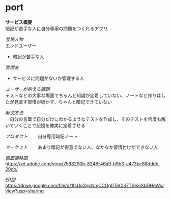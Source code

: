 # port
  
**サービス概要**  
暗記が苦手な人に自分専用の問題をつくれるアプリ  
  
*登場人物*  
エンドユーザー  
- 暗記が苦手な人  
  
*管理者*  
- サービスに問題がないか管理する人  
  
*ユーザーが抱える課題*  
テストなどの大事な場面でちゃんと知識が定着していない、ノートなど作りはしたが見直す習慣が続かず、ちゃんと暗記できていない  
  
*解決方法*  
　自分の言葉で自分だけにわかるようなテストを作成し、そのテストを何度も解いていくことで記憶を確実に定着させる  
  
*プロダクト*　　
自分専用暗記ノート  
  
*マーケット*　　
あまり暗記が得意でない人、なかなか習慣付けができない人  
  
*画面遷移図*  
https://xd.adobe.com/view/7598290b-8248-46a9-b9b3-a473bc88dddb-20cb/  
  
*ER図*  
https://drive.google.com/file/d/1fsUsGgcNmCCOg0TeCIS7TSe3iXbDHeWs/view?usp=sharing

